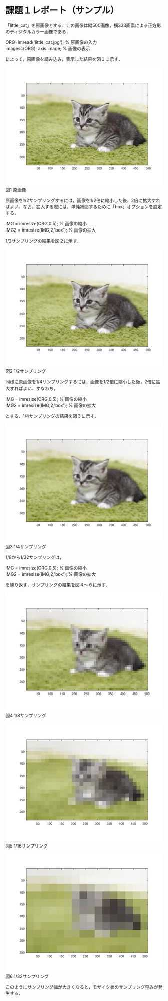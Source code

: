 # 課題１レポート（サンプル）

「little_cat」を原画像とする．この画像は縦500画像，横333画素による正方形のディジタルカラー画像である．

ORG=imread('little_cat.jpg'); % 原画像の入力  
imagesc(ORG); axis image; % 画像の表示

によって，原画像を読み込み，表示した結果を図１に示す．

![原画像](https://github.com/Tetsupeke/lecture_image_processing/blob/master/image/little_cat_(original).jpg)  
図1 原画像

原画像を1/2サンプリングするには，画像を1/2倍に縮小した後，2倍に拡大すればよい．なお，拡大する際には，単純補間するために「box」オプションを設定する．

IMG = imresize(ORG,0.5); % 画像の縮小  
IMG2 = imresize(IMG,2,'box'); % 画像の拡大

1/2サンプリングの結果を図２に示す．

![原画像](https://github.com/Tetsupeke/lecture_image_processing/blob/master/image/little_cat_(2).jpg)  
図2 1/2サンプリング

同様に原画像を1/4サンプリングするには，画像を1/2倍に縮小した後，2倍に拡大すればよい．すなわち，

IMG = imresize(ORG,0.5); % 画像の縮小  
IMG2 = imresize(IMG,2,'box'); % 画像の拡大

とする．1/4サンプリングの結果を図３に示す．

![原画像](https://github.com/Tetsupeke/lecture_image_processing/blob/master/image/little_cat_(4).jpg)  
図3 1/4サンプリング

1/8から1/32サンプリングは，

IMG = imresize(ORG,0.5); % 画像の縮小  
IMG2 = imresize(IMG,2,'box'); % 画像の拡大

を繰り返す．サンプリングの結果を図４～６に示す．

![原画像](https://github.com/Tetsupeke/lecture_image_processing/blob/master/image/little_cat_(8).jpg)  
図4 1/8サンプリング

![原画像](https://github.com/Tetsupeke/lecture_image_processing/blob/master/image/little_cat_(16).jpg)  
図5 1/16サンプリング

![原画像](https://github.com/Tetsupeke/lecture_image_processing/blob/master/image/little_cat_(32).jpg)  
図6 1/32サンプリング

このようにサンプリング幅が大きくなると，モザイク状のサンプリング歪みが発生する．
